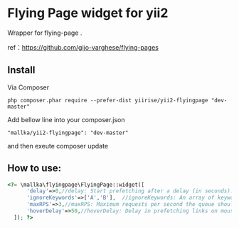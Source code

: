 Flying Page widget for  yii2
=============
Wrapper for flying-page .

ref：https://github.com/gijo-varghese/flying-pages


Install
------------

Via Composer 

```
php composer.phar require --prefer-dist yiirise/yii2-flyingpage "dev-master"
```

Add bellow line into your composer.json

```
"mallka/yii2-flyingpage": "dev-master"
```

and then exeute composer update

How to use:
-----



```php
<?= \mallka\flyingpage\FlyingPage::widget([
      'delay'=>0,//delay: Start prefetching after a delay (in seconds). Will be started when the browser becomes idle, using requestIdleCallback. Default to 0.
      'ignoreKeywords'=>['A','B'],  //ignoreKeywords: An array of keywords to ignore from prefetching. Example ['/logout','/cart','about.html','sample.png','#'].
      'maxRPS'=>3,//maxRPS: Maximum requests per second the queue should process. Set to 0 to process all requests immediately (without queue). Default to 3.
      'hoverDelay'=>50,//hoverDelay: Delay in prefetching links on mouse hover (in milliseconds). Default 50.
  ]); ?>
```



